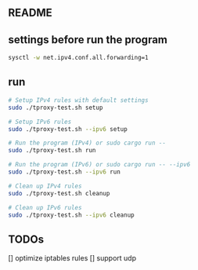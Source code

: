 ## README


## settings before run the program


```bash
sysctl -w net.ipv4.conf.all.forwarding=1
```

## run

```bash
# Setup IPv4 rules with default settings
sudo ./tproxy-test.sh setup

# Setup IPv6 rules
sudo ./tproxy-test.sh --ipv6 setup

# Run the program (IPv4) or sudo cargo run --
sudo ./tproxy-test.sh run

# Run the program (IPv6) or sudo cargo run -- --ipv6
sudo ./tproxy-test.sh --ipv6 run 

# Clean up IPv4 rules
sudo ./tproxy-test.sh cleanup

# Clean up IPv6 rules
sudo ./tproxy-test.sh --ipv6 cleanup
```

## TODOs

[] optimize iptables rules
[] support udp